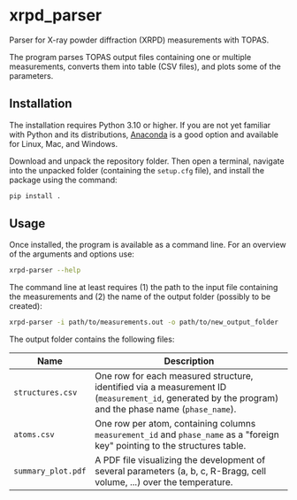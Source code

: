 # xrpd_parser

Parser for X-ray powder diffraction (XRPD) measurements with TOPAS. 

The program parses TOPAS output files containing one or multiple measurements, converts them into table (CSV files), and plots some of the parameters.

## Installation

The installation requires Python 3.10 or higher. If you are not yet familiar with Python and its distributions, [Anaconda](https://www.anaconda.com/download) is a good option and available for Linux, Mac, and Windows.

Download and unpack the repository folder. Then open a terminal, navigate into the unpacked folder (containing the `setup.cfg` file), and install the package using the command:

```bash
pip install .
```

## Usage

Once installed, the program is available as a command line. For an overview of the arguments and options use:

```bash
xrpd-parser --help
```

The command line at least requires (1) the path to the input file containing the measurements and (2) the name of the output folder (possibly to be created):

```bash
xrpd-parser -i path/to/measurements.out -o path/to/new_output_folder
```

The output folder contains the following files:

| Name | Description |
| --- | --- |
| `structures.csv` | One row for each measured structure, identified via a measurement ID (`measurement_id`, generated by the program) and the phase name (`phase_name`).  |
| `atoms.csv` | One row per atom, containing columns `measurement_id` and `phase_name` as a "foreign key" pointing to the structures table. |
| `summary_plot.pdf` | A PDF file visualizing the development of several parameters (a, b, c, R-Bragg, cell volume, ...) over the temperature. |

